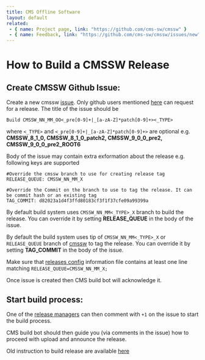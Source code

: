 ```yaml
---
title: CMS Offline Software
layout: default
related:
 - { name: Project page, link: "https://github.com/cms-sw/cmssw" }
 - { name: Feedback, link: "https://github.com/cms-sw/cmssw/issues/new" }
---
```


# How to Build a CMSSW Release

## Create CMSSW Github Issue:
   
   Create a new cmssw [issue](https://github.com/cms-sw/cmssw/issues/new). Only github users mentioned [here](https://github.com/cms-sw/cms-bot/blob/master/categories.py#L10) can request for a release. The title of the issue should be
 
 ```Build CMSSW_NN_MM_OO<_pre[0-9]+|_[a-zA-Z]*patch[0-9]+><_TYPE>```
 
 where ```<_TYPE>``` and ```<_pre[0-9]+|_[a-zA-Z]*patch[0-9]+>``` are optional e.g. **CMSSW_8_1_0, CMSSW_8_1_0_patch2, CMSSW_9_0_0_pre2, CMSSW_9_0_0_pre2_ROOT6**
 
 Body of the issue may contain extra exformation about the release e.g. following keys are supported
 

    #Override the cmssw branch to use for creating release tag
    RELEASE_QUEUE: CMSSW_NN_MM_X
 
    #Override the Commit on the branch to use to tag the release. It can be commit hash or an existing tag
    TAG_COMMIT: d82023a1d4f3ffd80183cf3f1f37cfe09a99399a


 By default build system uses ```CMSSW_NN_MM<_TYPE>_X``` branch to build the release. You can override it by setting **RELEASE_QUEUE** in the body of the issue. 
 
 By default the build system uses tip of ```CMSSW_NN_MM<_TYPE>_X``` or ```RELEASE_QUEUE``` branch of [cmssw](https://github.com/cms-sw/cmssw) to tag the release. You can override it by setting **TAG_COMMIT** in the body of the issue.
 
 Make sure that [releases config](https://github.com/cms-sw/cms-bot/blob/master/config.map) information file contains at least one line matching  ```RELEASE_QUEUE=CMSSW_NN_MM_X;```
 
 Once issue is created then CMS build bot will acknowledge it.
 
## Start build process:
 
 One of the [release managers](https://github.com/cms-sw/cms-bot/blob/master/categories.py#L10) can then comment with ```+1``` on the issue to start the build process.
 
 CMS build bot should then guide you (via comments in the issue) how to proceed with upload and announce the release.

 Old instruction to build release are available [here](http://cms-sw.github.io/build-release-old.html)
